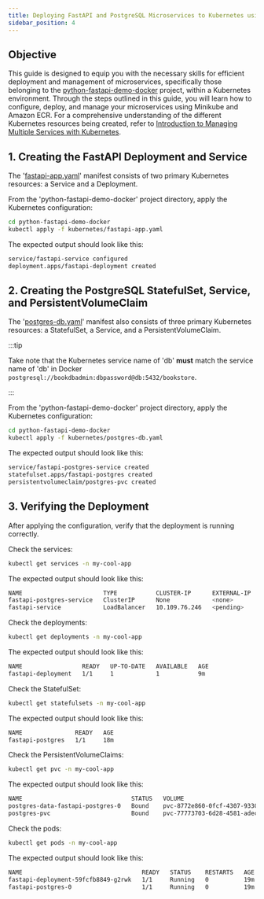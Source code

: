 ```yaml
---
title: Deploying FastAPI and PostgreSQL Microservices to Kubernetes using Minikube
sidebar_position: 4
---
```


## Objective
This guide is designed to equip you with the necessary skills for efficient deployment and management of microservices, specifically those belonging to the [python-fastapi-demo-docker](https://github.com/aws-samples/python-fastapi-demo-docker) project, within a Kubernetes environment. Through the steps outlined in this guide, you will learn how to configure, deploy, and manage your microservices using Minikube and Amazon ECR. For a comprehensive understanding of the different Kubernetes resources being created, refer to [Introduction to Managing Multiple Services with Kubernetes](about-multiservice.md).

## 1. Creating the FastAPI Deployment and Service
The '[fastapi-app.yaml](https://github.com/aws-samples/python-fastapi-demo-docker/blob/main/kubernetes/fastapi-app.yaml)' manifest consists of two primary Kubernetes resources: a Service and a Deployment.

From the 'python-fastapi-demo-docker' project directory, apply the Kubernetes configuration:
```bash
cd python-fastapi-demo-docker
kubectl apply -f kubernetes/fastapi-app.yaml
```
The expected output should look like this:
```bash
service/fastapi-service configured
deployment.apps/fastapi-deployment created
```

## 2. Creating the PostgreSQL StatefulSet, Service, and PersistentVolumeClaim
The '[postgres-db.yaml](https://github.com/aws-samples/python-fastapi-demo-docker/blob/main/kubernetes/postgres-db.yaml)' manifest also consists of three primary Kubernetes resources: a StatefulSet, a Service, and a PersistentVolumeClaim.

:::tip

Take note that the Kubernetes service name of 'db' **must** match the service name of 'db' in Docker `postgresql://bookdbadmin:dbpassword@db:5432/bookstore`.

:::  

From the 'python-fastapi-demo-docker' project directory, apply the Kubernetes configuration:
```bash
cd python-fastapi-demo-docker
kubectl apply -f kubernetes/postgres-db.yaml
```
The expected output should look like this:
```bash
service/fastapi-postgres-service created
statefulset.apps/fastapi-postgres created
persistentvolumeclaim/postgres-pvc created
```

## 3. Verifying the Deployment
After applying the configuration, verify that the deployment is running correctly.

Check the services:
```bash
kubectl get services -n my-cool-app
```
The expected output should look like this:
```bash
NAME                       TYPE           CLUSTER-IP      EXTERNAL-IP   PORT(S)        AGE
fastapi-postgres-service   ClusterIP      None            <none>        5432/TCP       85m
fastapi-service            LoadBalancer   10.109.76.246   <pending>     80:30639/TCP   85m
```

Check the deployments:
```bash
kubectl get deployments -n my-cool-app
```
The expected output should look like this:
```bash
NAME                 READY   UP-TO-DATE   AVAILABLE   AGE
fastapi-deployment   1/1     1            1           9m
```

Check the StatefulSet:
```bash
kubectl get statefulsets -n my-cool-app
```
The expected output should look like this:
```bash
NAME               READY   AGE
fastapi-postgres   1/1     18m
```

Check the PersistentVolumeClaims:
```bash
kubectl get pvc -n my-cool-app
```
The expected output should look like this:
```bash
NAME                               STATUS   VOLUME                                     CAPACITY   ACCESS MODES   STORAGECLASS   AGE
postgres-data-fastapi-postgres-0   Bound    pvc-8772e860-0fcf-4307-9330-d8cf27754174   1Gi        RWO            standard       18m
postgres-pvc                       Bound    pvc-77773703-6d28-4581-adec-8741150df9ce   1Gi        RWO            standard       18m
```

Check the pods:
```bash
kubectl get pods -n my-cool-app
```
The expected output should look like this:
```bash
NAME                                  READY   STATUS    RESTARTS   AGE
fastapi-deployment-59fcfb8849-g2rwk   1/1     Running   0          19m
fastapi-postgres-0                    1/1     Running   0          19m
```
